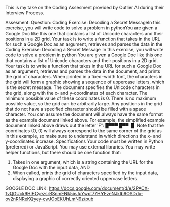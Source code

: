 This is my take on the Coding Assesment provided by Outlier AI during their Interview Process.

Assesment:
Question: Coding Exercise: Decoding a Secret MessageIn this exercise, you will write code to solve a problem in pythonYou are given a Google Doc like this one that contains a list of Unicode characters and their positions in a 2D grid. Your task is to write a function that takes in the URL for such a Google Doc as an argument, retrieves and parses the data in the
Coding Exercise: Decoding a Secret Message
In this exercise, you will write code to solve a problem in python
You are given a Google Doc like this one that contains a list of Unicode characters and their positions in a 2D grid. Your task is to write a function that takes in the URL for such a Google Doc as an argument, retrieves and parses the data in the document, and prints the grid of characters. When printed in a fixed-width font, the characters in the grid will form a graphic showing a sequence of uppercase letters, which is the secret message.
The document specifies the Unicode characters in the grid, along with the x- ﻿and y-coordinates of each character.
The minimum possible value of these coordinates is 0. ﻿There is no maximum possible value, so the grid can be arbitrarily large.
Any positions in the grid that do not have a specified character should be filled with a space character.
You can assume the document will always have the same format as the example document linked above.
For example, the simplified example document linked above draws out the letter 'F':
█▀▀▀
█▀▀ ﻿
█ ﻿
Note that the coordinates (0, 0) ﻿will always correspond to the same corner of the grid as in this example, so make sure to understand in which directions the x- ﻿and y-coordinates increase.
Specifications
Your code must be written in Python (preferred) ﻿or JavaScript.
You may use external libraries.
You may write helper functions, but there should be one function that:
1. ﻿Takes in one argument, which is a string containing the URL for the Google Doc with the input data, AND
2. ﻿When called, prints the grid of characters specified by the input data, displaying a graphic of correctly oriented uppercase letters.

GOOGLE DOC LINK:
https://docs.google.com/document/d/e/2PACX-1vQGUck9HIFCyezsrBSnmENk5ieJuYwpt7YHYEzeNJkIb9OSDdx-ov2nRNReKQyey-cwJOoEKUhLmN9z/pub

